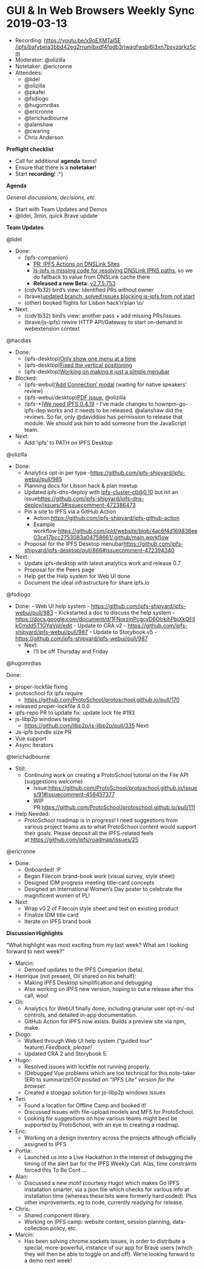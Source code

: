 # GUI & In Web Browsers Weekly Sync 2019-03-13

-   Recording: <https://youtu.be/x9oEXMTaI5E> [/ipfs/bafybeia3bbd42eg2rrumlbxdf4fpdb3rjwagfwsbj6i3xn7bsyzqrkz5cm](https://ipfs.io/ipfs/bafybeia3bbd42eg2rrumlbxdf4fpdb3rjwagfwsbj6i3xn7bsyzqrkz5cm) 
-   Moderator: @olizilla
-   Notetaker: @ericronne
-   Attendees:
    - @lidel
    - @olizilla
    - @pkafei
    - @fsdiogo
    - @hugomrdias
    - @ericronne
    - @terichadbourne
    - @alanshaw
    - @cwaring
    - Chris Anderson

**Preflight checklist**

-   Call for additional **agenda** items!
-   Ensure that there is a **notetaker**!
-   Start **recording**! :^)

  


**Agenda**

_General discussions, decisions, etc._

-   Start with Team Updates and Demos
-   @lidel, 3min, quick Brave update

  


**Team Updates**

  


@lidel

-   Done:
    -   (ipfs-companion)
        -   [PR: IPFS Actions on DNSLink Sites](https://github.com/ipfs-shipyard/ipfs-companion/pull/694) 
        -   [js-ipfs is missing code for resolving DNSLink IPNS paths](https://github.com/ipfs/js-ipfs/issues/1918), so we do fallback to value from DNSLink cache there
        -   **Released a new Beta:** [v2.7.5.753](https://github.com/ipfs-shipyard/ipfs-companion/releases/tag/v2.7.5.753)
    -   (cidv1b32) bird’s view: Identified PRs without owner
    -   (brave)[updated branch, solved issues blocking js-ipfs from not start](https://github.com/ipfs-shipyard/ipfs-companion/issues/664#issuecomment-472445478) 
    -   (other) booked flights for Lisbon hack’n’plan \\o/
-   Next:
    -   (cidv1b32) bird’s view: another pass + add missing PRs/Issues
    -   (brave/js-ipfs) rewire HTTP API/Gateway to start on-demand in webextension context

  


@hacdias

-   Done:
    -   (ipfs-desktop)[Only show one menu at a time](https://github.com/ipfs-shipyard/ipfs-desktop/pull/863)
    -   (ipfs-desktop)[Fixed the vertical positioning](https://github.com/hacdias/electron-menubar/pull/5)
    -   (ipfs-desktop)[Working on making it just a simple menubar](https://github.com/ipfs-shipyard/ipfs-desktop/pull/866)
-   Blocked:
    -   (ipfs-webui)[‘Add Connection’ modal](https://github.com/ipfs-shipyard/ipfs-webui/pull/969)  (waiting for native speakers’ review)
    -   (ipfs-webui/desktop)[PDF issue.](https://github.com/ipfs-shipyard/ipfs-desktop/issues/785) @olizilla
    -   (ipfs-\*)[We need IPFS 0.4.19](https://github.com/ipfs-shipyard/ipfs-desktop/issues/864) - I’ve made changes to hownpm-go-ipfs-dep works and it needs to be released. @alanshaw did the reviews. So far, only @daviddias has permission to release that module. We should ask him to add someone from the JavaScript team.
-   Next:
    -   Add ‘ipfs’ to PATH on IPFS Desktop


@olizilla

-   Done:
    -   Analytics opt-in per type -<https://github.com/ipfs-shipyard/ipfs-webui/pull/985> 
    -   Planning docs for Libson hack & plan meetup
    -   Updated ipfs-dns-deploy with ipfs-cluster-ctl@0.10 but hit an issue<https://github.com/ipfs-shipyard/ipfs-dns-deploy/issues/3#issuecomment-472386473> 
    -   Pin a site to IPFS via a GitHub Action
        -   Action:<https://github.com/ipfs-shipyard/ipfs-github-action> 
        -   Example workflow:<https://github.com/ipld/website/blob/4ac6f4d169838ee03ce17bcc2753083a04758661/.github/main.workflow> 
    -   Proposal for the IPFS Desktop menubar<https://github.com/ipfs-shipyard/ipfs-desktop/pull/866#issuecomment-472394340> 
-   Next:
    -   Update ipfs-desktop with latest analytics work and release 0.7
    -   Proposal for the Peers page
    -   Help get the Help system for Web UI done
    -   Document the ideal infrastructure for share.ipfs.io

  


@fsdiogo

-   Done:
        -   Web UI help system
            -   <https://github.com/ipfs-shipyard/ipfs-webui/pull/983>
        -   Kickstarted a doc to discuss the help system
            -   <https://docs.google.com/document/d/1FNqrzjnPcgcyD6OIrkihPbjXkQFIlkCmdd5T1GYqVpI/edit>
        -   Update to CRA v2
            -   <https://github.com/ipfs-shipyard/ipfs-webui/pull/987>
        -   Update to Storybook v5
            -   <https://github.com/ipfs-shipyard/ipfs-webui/pull/987>
    -   Next:
        -   I’ll be off Thursday and Friday

@hugomrdias

Done:
-   proper-lockfile fixing
-   protoschool fix ipfs require
    -   <https://github.com/ProtoSchool/protoschool.github.io/pull/170>
-   released proper-lockfile 4.0.0
-   ipfs-repo PR to update fix: update lock file #193
-   js-libp2p windows testing
    -   <https://github.com/libp2p/js-libp2p/pull/335>
Next:
-   Js-ipfs bundle size PR
-   Vue support
-   Async iterators  

@terichadbourne

-   Still:
    -   Continuing work on creating a ProtoSchool tutorial on the File API (suggestions welcome)
        -   Issue:<https://github.com/ProtoSchool/protoschool.github.io/issues/91#issuecomment-456457377> 
        -   WIP PR:<https://github.com/ProtoSchool/protoschool.github.io/pull/111> 
-   Help Needed:
    -   ProtoSchool roadmap is in progress! I need suggestions from various project teams as to what ProtoSchool content would support their goals. Please deposit all the IPFS-related feels at:<https://github.com/ipfs/roadmap/issues/25> 

  


@ericronne

-   Done:
    -   Onboarded! :P
    -   Began Filecoin brand-book work (visual survey, style sheet)
    -   Designed IDM progress meeting title-card concepts
    -   Designed an International Women’s Day poster to celebrate the magnificent women of PL!
-   Next:
    -   Wrap v0.2 of Filecoin style sheet and test on existing product
    -   Finalize IDM title card
    -   Iterate on IPFS brand book

  
  


**Discussion Highlights**

“What highlight was most exciting from my last week? What am I looking forward to next week?”

-   Marcin:
    -   Demoed updates to the IPFS Companion (beta).
-   Henrique (not present, Oli shared on his behalf):
    -   Making IPFS Desktop simplification and debugging
    -   Also working on IPFS new version, hoping to cut a release after this call, woo!
-   Oli:
    -   Analytics for WebUI finally done, including granular user opt-in/-out controls, and detailed in-app documentation.
    -   GitHub Action for IPFS now exists. Builds a preview site via npm, make.
-   Diogo:
    -   Walked through Web UI help system (“guided tour” feature)._Feedback, please!_
    -   Updated CRA 2 and Storybook 5.
-   Hugo:
    -   Resolved issues with lockfile not running properly.
    -   (Debugged Vue problems which are too technical for this note-taker (ER) to summarize!)_Oli posited an “IPFS Lite” version for the browser._
    -   Created a stopgap solution for js-libp2p windows issues
-   Teri:
    -   Found a location for Offline Camp and booked it!
    -   Discussed issues with file-upload models and MFS for ProtoSchool.
    -   Looking for suggestions on how various teams might best be supported by ProtoSchool, with an eye to creating a roadmap.
-   Eric:
    -   Working on a design inventory across the projects although officially assigned to IPFS
-   Portia:
    -   Launched us into a Live Hackathon in the interest of debugging the timing of the alert bar for the IPFS Weekly Call. Alas, time constraints forced this To Be Cont …
-   Alan:
    -   Discussed a new motif (courtesy Hugo) which makes Go IPFS installation smarter, via a json file which checks for various info at installation time (whereas these bits were formerly hard coded). Plus other improvements, eg to node, currently readying for release.
-   Chris:
    -   Shared component library.
    -   Working on IPFS camp: website content, session planning, data-collection policy, etc.
-   Marcin:
    -   Has been solving chrome.sockets issues,  in order to distribute a special, more-powerful, instance of our app for Brave users (which they will then be able to toggle on and off). We’re looking forward to a demo next week!
